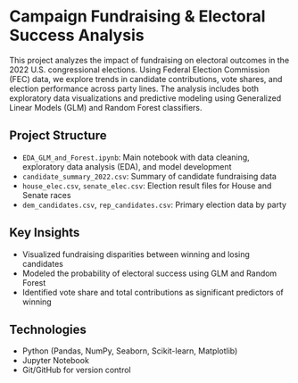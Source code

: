 # Campaign Fundraising & Electoral Success Analysis

This project analyzes the impact of fundraising on electoral outcomes in the 2022 U.S. congressional elections. Using Federal Election Commission (FEC) data, we explore trends in candidate contributions, vote shares, and election performance across party lines. The analysis includes both exploratory data visualizations and predictive modeling using Generalized Linear Models (GLM) and Random Forest classifiers.

## Project Structure

- `EDA_GLM_and_Forest.ipynb`: Main notebook with data cleaning, exploratory data analysis (EDA), and model development
- `candidate_summary_2022.csv`: Summary of candidate fundraising data
- `house_elec.csv`, `senate_elec.csv`: Election result files for House and Senate races
- `dem_candidates.csv`, `rep_candidates.csv`: Primary election data by party

## Key Insights

- Visualized fundraising disparities between winning and losing candidates
- Modeled the probability of electoral success using GLM and Random Forest
- Identified vote share and total contributions as significant predictors of winning

## Technologies

- Python (Pandas, NumPy, Seaborn, Scikit-learn, Matplotlib)
- Jupyter Notebook
- Git/GitHub for version control
